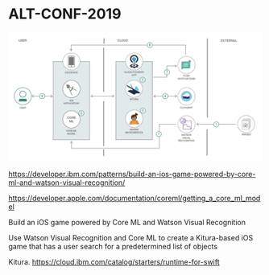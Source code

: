 # ALT-CONF-2019


<img src="Watson_ML.png">

https://developer.ibm.com/patterns/build-an-ios-game-powered-by-core-ml-and-watson-visual-recognition/

https://developer.apple.com/documentation/coreml/getting_a_core_ml_model

Build an iOS game powered by Core ML and Watson Visual Recognition

Use Watson Visual Recognition and Core ML to create a Kitura-based iOS game 
that has a  user search for a predetermined list of objects

Kitura.  https://cloud.ibm.com/catalog/starters/runtime-for-swift
